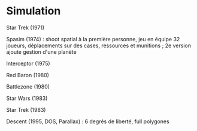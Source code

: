 # Simulation

Star Trek (1971)

Spasim (1974) : shoot spatial à la première personne, jeu en équipe 32 joueurs, déplacements sur des cases, ressources et munitions ; 2e version ajoute gestion d'une planète

Interceptor (1975)

Red Baron (1980)

Battlezone (1980)

Star Wars (1983)

Star Trek (1983)

Descent (1995, DOS, Parallax) : 6 degrés de liberté, full polygones
